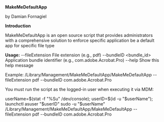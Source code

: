 **MakeMeDefaultApp**

by Damian Fornagiel




**Introduction**

MakeMeDefaultApp is an open source script that provides administrators with a comprehensive solution to enforce specific application be a default app for specific file type




**Usage:**
  --fileExtension <extension>   File extension (e.g., pdf)
  --bundleID <bundle_id>        Application bundle identifier (e.g., com.adobe.Acrobat.Pro)
  --help                        Show this help message

Example:
  /Library/Management/MakeMeDefaultApp/MakeMeDefaultApp --fileExtension pdf --bundleID com.adobe.Acrobat.Pro

You must run the script as the logged-in user when executing it via MDM:

userName=$(stat -f "%Su" /dev/console); userID=$(id -u "$userName"); launchctl asuser "$userID" sudo -u "$userName" /Library/Management/MakeMeDefaultApp/MakeMeDefaultApp --fileExtension pdf --bundleID com.adobe.Acrobat.Pro
